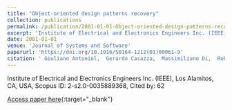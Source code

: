 ```yaml
---
title: "Object-oriented design patterns recovery"
collection: publications
permalink: /publication/2001-01-01-Object-oriented-design-patterns-recovery
excerpt: 'Institute of Electrical and Electronics Engineers Inc. (IEEE), Los Alamitos, CA, USA, Scopus ID: 2-s2.0-0035889368, Cited by: 62'
date: 2001-01-01
venue: 'Journal of Systems and Software'
paperurl: 'https://doi.org/10.1016/S0164-1212(01)00061-9'
citation: ' Giuliano Antoniol,  Gerardo Casazza,  Massimiliano Di,  Roberto Fiutem, &quot;Object-oriented design patterns recovery.&quot; Journal of Systems and Software, 2001.'
---
```

Institute of Electrical and Electronics Engineers Inc. (IEEE), Los Alamitos, CA, USA, Scopus ID: 2-s2.0-0035889368, Cited by: 62

[Access paper here](https://doi.org/10.1016/S0164-1212(01)00061-9){:target="_blank"}
